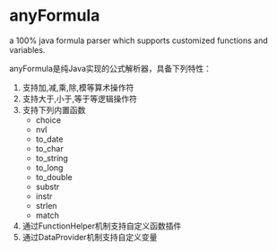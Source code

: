 anyFormula
==========

a 100% java formula parser which supports customized functions and variables.

anyFormula是纯Java实现的公式解析器，具备下列特性：

1. 支持加,减,乘,除,模等算术操作符
2. 支持大于,小于,等于等逻辑操作符
3. 支持下列内置函数
    - choice
    - nvl
    - to_date
    - to_char
    - to_string
    - to_long
    - to_double
    - substr
    - instr
    - strlen
    - match
4. 通过FunctionHelper机制支持自定义函数插件
5. 通过DataProvider机制支持自定义变量
